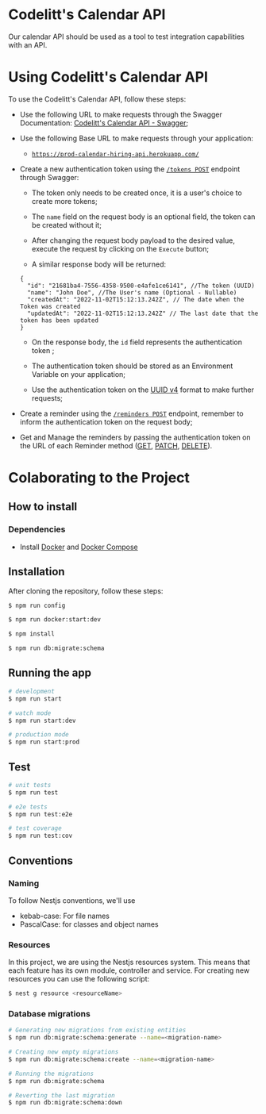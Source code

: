 # Codelitt's Calendar API

Our calendar API should be used as a tool to test integration capabilities with an API.

# Using Codelitt's Calendar API

To use the Codelitt's Calendar API, follow these steps:

- Use the following URL to make requests through the Swagger Documentation: [Codelitt's Calendar API - Swagger](https://prod-calendar-hiring-api.herokuapp.com/swagger);

- Use the following Base URL to make requests through your application:

  - [`https://prod-calendar-hiring-api.herokuapp.com/`](https://prod-calendar-hiring-api.herokuapp.com/)

- Create a new authentication token using the [`/tokens POST`](https://prod-calendar-hiring-api.herokuapp.com/swagger#/Tokens/create) endpoint through Swagger:

  - The token only needs to be created once, it is a user's choice to create more tokens;

  - The `name` field on the request body is an optional field, the token can be created without it;

  - After changing the request body payload to the desired value, execute the request by clicking on the `Execute` button;

  - A similar response body will be returned:

  ```jsonc
  {
    "id": "21681ba4-7556-4358-9500-e4afe1ce6141", //The token (UUID)
    "name": "John Doe", //The User's name (Optional - Nullable)
    "createdAt": "2022-11-02T15:12:13.242Z", // The date when the Token was created
    "updatedAt": "2022-11-02T15:12:13.242Z" // The last date that the token has been updated
  }
  ```

  - On the response body, the `id` field represents the authentication token ;

  - The authentication token should be stored as an Environment Variable on your application;

  - Use the authentication token on the [UUID v4](https://www.uuidgenerator.net/version4) format to make further requests;

- Create a reminder using the [`/reminders POST`](https://prod-calendar-hiring-api.herokuapp.com/swagger#/Reminders/create) endpoint, remember to inform the authentication token on the request body;

- Get and Manage the reminders by passing the authentication token on the URL of each Reminder method ([GET](https://prod-calendar-hiring-api.herokuapp.com/swagger#/Reminders/findRemindersNotificationsByMonth), [PATCH](https://prod-calendar-hiring-api.herokuapp.com/swagger#/Reminders/update), [DELETE](https://prod-calendar-hiring-api.herokuapp.com/swagger#/Reminders/remove)).

# Colaborating to the Project

## How to install

### Dependencies

- Install [Docker](https://www.docker.com/) and [Docker Compose](https://docs.docker.com/compose/)

## Installation

After cloning the repository, follow these steps:

```bash
$ npm run config

$ npm run docker:start:dev

$ npm install

$ npm run db:migrate:schema
```

## Running the app

```bash
# development
$ npm run start

# watch mode
$ npm run start:dev

# production mode
$ npm run start:prod
```

## Test

```bash
# unit tests
$ npm run test

# e2e tests
$ npm run test:e2e

# test coverage
$ npm run test:cov
```

## Conventions

### Naming

To follow Nestjs conventions, we'll use

- kebab-case: For file names
- PascalCase: for classes and object names

### Resources

In this project, we are using the Nestjs resources system. This means that each feature has its own module, controller and service.
For creating new resources you can use the following script:

```bash
$ nest g resource <resourceName>
```

### Database migrations

```bash
# Generating new migrations from existing entities
$ npm run db:migrate:schema:generate --name=<migration-name>

# Creating new empty migrations
$ npm run db:migrate:schema:create --name=<migration-name>

# Running the migrations
$ npm run db:migrate:schema

# Reverting the last migration
$ npm run db:migrate:schema:down
```
